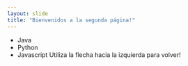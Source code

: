 ```yaml
---
layout: slide
title: "Bienvenidos a la segunda página!"
---
```

- Java
- Python
- Javascript
Utiliza la flecha hacia la izquierda para volver!
